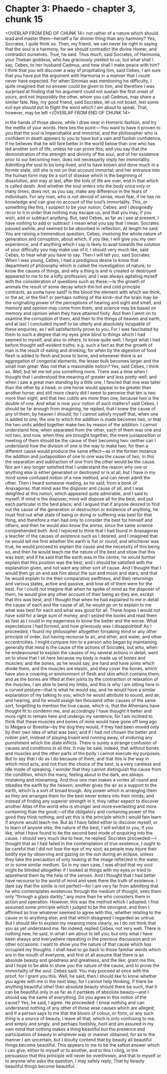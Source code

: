 # Chapter 3: Phaedo - chapter 3, chunk 15

<OVERLAP FROM END OF CHUNK 14>
not rather of a nature which should lead and master them⁠—herself a far diviner thing than any harmony? Yes, Socrates, I quite think so. Then, my friend, we can never be right in saying that the soul is a harmony, for we should contradict the divine Homer, and contradict ourselves. True, he said. Thus much, said Socrates, of Harmonia, your Theban goddess, who has graciously yielded to us; but what shall I say, Cebes, to her husband Cadmus, and how shall I make peace with him? I think that you will discover a way of propitiating him, said Cebes; I am sure that you have put the argument with Harmonia in a manner that I could never have expected. For when Simmias was mentioning his difficulty, I quite imagined that no answer could be given to him, and therefore I was surprised at finding that his argument could not sustain the first onset of yours, and not impossibly the other, whom you call Cadmus, may share a similar fate. Nay, my good friend, said Socrates, let us not boast, lest some evil eye should put to flight the word which I am about to speak. That, however, may be left
</OVERLAP FROM END OF CHUNK 14>

in the hands of those above, while I draw near in Homeric fashion, and try the mettle of your words. Here lies the point:⁠—You want to have it proven to you that the soul is imperishable and immortal, and the philosopher who is confident in death appears to you to have but a vain and foolish confidence, if he believes that he will fare better in the world below than one who has led another sort of life, unless he can prove this; and you say that the demonstration of the strength and divinity of the soul, and of her existence prior to our becoming men, does not necessarily imply her immortality. Admitting the soul to be long-lived, and to have known and done much in a former state, still she is not on that account immortal; and her entrance into the human form may be a sort of disease which is the beginning of dissolution, and may at last, after the toils of life are over, end in that which is called death. And whether the soul enters into the body once only or many times, does not, as you say, make any difference in the fears of individuals. For any man, who is not devoid of sense, must fear, if he has no knowledge and can give no account of the soul’s immortality. This, or something like this, I suspect to be your notion, Cebes; and I designedly recur to it in order that nothing may escape us, and that you may, if you wish, add or subtract anything. But, said Cebes, as far as I see at present, I have nothing to add or subtract: I mean what you say that I mean. Socrates paused awhile, and seemed to be absorbed in reflection. At length he said: You are raising a tremendous question, Cebes, involving the whole nature of generation and corruption, about which, if you like, I will give you my own experience; and if anything which I say is likely to avail towards the solution of your difficulty you may make use of it. I should very much like, said Cebes, to hear what you have to say. Then I will tell you, said Socrates. When I was young, Cebes, I had a prodigious desire to know that department of philosophy which is called the investigation of nature; to know the causes of things, and why a thing is and is created or destroyed appeared to me to be a lofty profession; and I was always agitating myself with the consideration of questions such as these:⁠—Is the growth of animals the result of some decay which the hot and cold principle contracts, as some have said? Is the blood the element with which we think, or the air, or the fire? or perhaps nothing of the kind⁠—but the brain may be the originating power of the perceptions of hearing and sight and smell, and memory and opinion may come from them, and science may be based on memory and opinion when they have attained fixity. And then I went on to examine the corruption of them, and then to the things of heaven and earth, and at last I concluded myself to be utterly and absolutely incapable of these enquiries, as I will satisfactorily prove to you. For I was fascinated by them to such a degree that my eyes grew blind to things which I had seemed to myself, and also to others, to know quite well; I forgot what I had before thought self-evident truths; e.g. such a fact as that the growth of man is the result of eating and drinking; for when by the digestion of food flesh is added to flesh and bone to bone, and whenever there is an aggregation of congenial elements, the lesser bulk becomes larger and the small man great. Was not that a reasonable notion? Yes, said Cebes, I think so. Well; but let me tell you something more. There was a time when I thought that I understood the meaning of greater and less pretty well; and when I saw a great man standing by a little one, I fancied that one was taller than the other by a head; or one horse would appear to be greater than another horse: and still more clearly did I seem to perceive that ten is two more than eight, and that two cubits are more than one, because two is the double of one. And what is now your notion of such matters? said Cebes. I should be far enough from imagining, he replied, that I knew the cause of any of them, by heaven I should; for I cannot satisfy myself that, when one is added to one, the one to which the addition is made becomes two, or that the two units added together make two by reason of the addition. I cannot understand how, when separated from the other, each of them was one and not two, and now, when they are brought together, the mere juxtaposition or meeting of them should be the cause of their becoming two: neither can I understand how the division of one is the way to make two; for then a different cause would produce the same effect⁠—as in the former instance the addition and juxtaposition of one to one was the cause of two, in this the separation and subtraction of one from the other would be the cause. Nor am I any longer satisfied that I understand the reason why one or anything else is either generated or destroyed or is at all, but I have in my mind some confused notion of a new method, and can never admit the other. Then I heard someone reading, as he said, from a book of Anaxagoras, that mind was the disposer and cause of all, and I was delighted at this notion, which appeared quite admirable, and I said to myself: If mind is the disposer, mind will dispose all for the best, and put each particular in the best place; and I argued that if anyone desired to find out the cause of the generation or destruction or existence of anything, he must find out what state of being or doing or suffering was best for that thing, and therefore a man had only to consider the best for himself and others, and then he would also know the worse, since the same science comprehended both. And I rejoiced to think that I had found in Anaxagoras a teacher of the causes of existence such as I desired, and I imagined that he would tell me first whether the earth is flat or round; and whichever was true, he would proceed to explain the cause and the necessity of this being so, and then he would teach me the nature of the best and show that this was best; and if he said that the earth was in the centre, he would further explain that this position was the best, and I should be satisfied with the explanation given, and not want any other sort of cause. And I thought that I would then go on and ask him about the sun and moon and stars, and that he would explain to me their comparative swiftness, and their returnings and various states, active and passive, and how all of them were for the best. For I could not imagine that when he spoke of mind as the disposer of them, he would give any other account of their being as they are, except that this was best; and I thought that when he had explained to me in detail the cause of each and the cause of all, he would go on to explain to me what was best for each and what was good for all. These hopes I would not have sold for a large sum of money, and I seized the books and read them as fast as I could in my eagerness to know the better and the worse. What expectations I had formed, and how grievously was I disappointed! As I proceeded, I found my philosopher altogether forsaking mind or any other principle of order, but having recourse to air, and ether, and water, and other eccentricities. I might compare him to a person who began by maintaining generally that mind is the cause of the actions of Socrates, but who, when he endeavoured to explain the causes of my several actions in detail, went on to show that I sit here because my body is made up of bones and muscles; and the bones, as he would say, are hard and have joints which divide them, and the muscles are elastic, and they cover the bones, which have also a covering or environment of flesh and skin which contains them; and as the bones are lifted at their joints by the contraction or relaxation of the muscles, I am able to bend my limbs, and this is why I am sitting here in a curved posture⁠—that is what he would say, and he would have a similar explanation of my talking to you, which he would attribute to sound, and air, and hearing, and he would assign ten thousand other causes of the same sort, forgetting to mention the true cause, which is, that the Athenians have thought fit to condemn me, and accordingly I have thought it better and more right to remain here and undergo my sentence; for I am inclined to think that these muscles and bones of mine would have gone off long ago to Megara or Boeotia⁠—by the dog they would, if they had been moved only by their own idea of what was best, and if I had not chosen the better and nobler part, instead of playing truant and running away, of enduring any punishment which the state inflicts. There is surely a strange confusion of causes and conditions in all this. It may be said, indeed, that without bones and muscles and the other parts of the body I cannot execute my purposes. But to say that I do as I do because of them, and that this is the way in which mind acts, and not from the choice of the best, is a very careless and idle mode of speaking. I wonder that they cannot distinguish the cause from the condition, which the many, feeling about in the dark, are always mistaking and misnaming. And thus one man makes a vortex all round and steadies the earth by the heaven; another gives the air as a support to the earth, which is a sort of broad trough. Any power which in arranging them as they are arranges them for the best never enters into their minds; and instead of finding any superior strength in it, they rather expect to discover another Atlas of the world who is stronger and more everlasting and more containing than the good;⁠—of the obligatory and containing power of the good they think nothing; and yet this is the principle which I would fain learn if anyone would teach me. But as I have failed either to discover myself, or to learn of anyone else, the nature of the best, I will exhibit to you, if you like, what I have found to be the second best mode of enquiring into the cause. I should very much like to hear, he replied. Socrates proceeded:⁠—I thought that as I had failed in the contemplation of true existence, I ought to be careful that I did not lose the eye of my soul; as people may injure their bodily eye by observing and gazing on the sun during an eclipse, unless they take the precaution of only looking at the image reflected in the water, or in some similar medium. So in my own case, I was afraid that my soul might be blinded altogether if I looked at things with my eyes or tried to apprehend them by the help of the senses. And I thought that I had better have recourse to the world of mind and seek there the truth of existence. I dare say that the simile is not perfect⁠—for I am very far from admitting that he who contemplates existences through the medium of thought, sees them only “through a glass darkly,” any more than he who considers them in action and operation. However, this was the method which I adopted: I first assumed some principle which I judged to be the strongest, and then I affirmed as true whatever seemed to agree with this, whether relating to the cause or to anything else; and that which disagreed I regarded as untrue. But I should like to explain my meaning more clearly, as I do not think that you as yet understand me. No indeed, replied Cebes, not very well. There is nothing new, he said, in what I am about to tell you; but only what I have been always and everywhere repeating in the previous discussion and on other occasions: I want to show you the nature of that cause which has occupied my thoughts. I shall have to go back to those familiar words which are in the mouth of everyone, and first of all assume that there is an absolute beauty and goodness and greatness, and the like; grant me this, and I hope to be able to show you the nature of the cause, and to prove the immortality of the soul. Cebes said: You may proceed at once with the proof, for I grant you this. Well, he said, then I should like to know whether you agree with me in the next step; for I cannot help thinking, if there be anything beautiful other than absolute beauty should there be such, that it can be beautiful only in as far as it partakes of absolute beauty⁠—and I should say the same of everything. Do you agree in this notion of the cause? Yes, he said, I agree. He proceeded: I know nothing and can understand nothing of any other of those wise causes which are alleged; and if a person says to me that the bloom of colour, or form, or any such thing is a source of beauty, I leave all that, which is only confusing to me, and simply and singly, and perhaps foolishly, hold and am assured in my own mind that nothing makes a thing beautiful but the presence and participation of beauty in whatever way or manner obtained; for as to the manner I am uncertain, but I stoutly contend that by beauty all beautiful things become beautiful. This appears to me to be the safest answer which I can give, either to myself or to another, and to this I cling, in the persuasion that this principle will never be overthrown, and that to myself or to anyone who asks the question, I may safely reply, That by beauty beautiful things become beautiful.